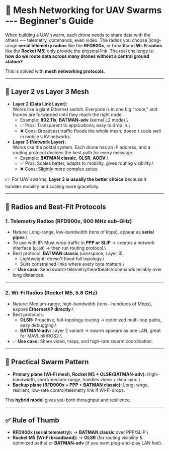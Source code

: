 # 🚁 Mesh Networking for UAV Swarms --- Beginner's Guide

When building a UAV swarm, each drone needs to share data with the
others --- telemetry, commands, even video. The radios you choose
(long-range **serial telemetry radios** like the **RFD900x**, or
broadband **Wi-Fi radios** like the **Rocket M5**) only provide the
physical link. The real challenge is: **how do we route data across many
drones without a central ground station?**

This is solved with **mesh networking protocols**.

------------------------------------------------------------------------

## 🔹 Layer 2 vs Layer 3 Mesh

-   **Layer 2 (Data Link Layer):**\
    Works like a giant Ethernet switch. Everyone is in one big "room,"
    and frames are forwarded until they reach the right node.
    -   Example: **802.11s**, **BATMAN-adv** (kernel L2 mode).\
    -   ✅ Pros: Transparent to applications; easy to drop in.\
    -   ❌ Cons: Broadcast traffic floods the whole mesh; doesn't scale
        well in mobile UAV networks.
-   **Layer 3 (Network Layer):**\
    Works like the postal system. Each drone has an IP address, and a
    routing protocol decides the best path for every message.
    -   Example: **BATMAN classic**, **OLSR**, **AODV**.\
    -   ✅ Pros: Scales better, adapts to mobility, gives routing
        visibility.\
    -   ❌ Cons: Slightly more complex setup.

👉 For UAV swarms, **Layer 3 is usually the better choice** because it
handles mobility and scaling more gracefully.

------------------------------------------------------------------------

## 🔹 Radios and Best-Fit Protocols

### 1. **Telemetry Radios (RFD900x, 900 MHz sub-GHz)**

-   Nature: Long-range, low-bandwidth (tens of kbps), appear as **serial
    pipes**.\
-   To use with IP: Must wrap traffic in **PPP or SLIP** → creates a
    network interface (`ppp0`) → then run routing protocol.\
-   Best protocol: **BATMAN classic** (userspace, Layer 3).
    -   Lightweight: doesn't flood full topology.\
    -   Suits constrained links where every byte matters.\
-   ✅ **Use case:** Send swarm telemetry/heartbeats/commands reliably
    over long distances.

------------------------------------------------------------------------

### 2. **Wi-Fi Radios (Rocket M5, 5.8 GHz)**

-   Nature: Medium-range, high-bandwidth (tens--hundreds of Mbps),
    expose **Ethernet/IP directly**.\
-   Best protocols:
    -   **OLSR:** Proactive, full-topology routing → optimized multi-hop
        paths, easy debugging.\
    -   **BATMAN-adv:** Layer 2 variant → swarm appears as one LAN,
        great for MAVLink/ROS2.\
-   ✅ **Use case:** Share video, maps, and high-rate swarm
    coordination.

------------------------------------------------------------------------

## 🔹 Practical Swarm Pattern

-   **Primary plane (Wi-Fi mesh, Rocket M5 + OLSR/BATMAN-adv):**
    High-bandwidth, short/medium-range, handles video + data sync.\
-   **Backup plane (RFD900x + PPP + BATMAN classic):** Long-range,
    resilient, low-rate control/telemetry link if Wi-Fi drops.

This **hybrid model** gives you both throughput and resilience.

------------------------------------------------------------------------

## ✅ Rule of Thumb

-   **RFD900x (serial telemetry):** → **BATMAN classic** over PPP/SLIP.\
-   **Rocket M5 (Wi-Fi broadband):** → **OLSR** (for routing visibility
    & optimized paths) or **BATMAN-adv** (if you want plug-and-play LAN
    feel).
